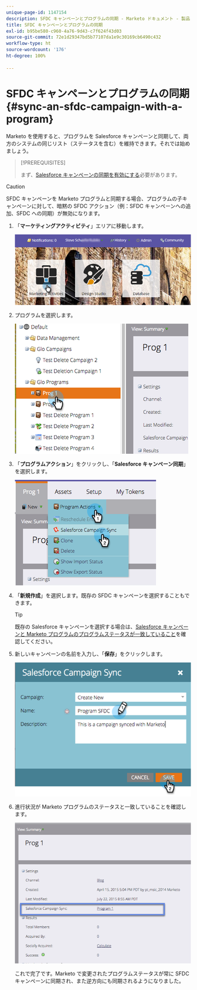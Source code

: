 ```yaml
---
unique-page-id: 1147154
description: SFDC キャンペーンとプログラムの同期 - Marketo ドキュメント - 製品ドキュメント
title: SFDC キャンペーンとプログラムの同期
exl-id: b95be580-c960-4a76-9d43-c7f624f43d03
source-git-commit: 72e1d29347bd5b77107da1e9c30169cb6490c432
workflow-type: ht
source-wordcount: '176'
ht-degree: 100%

---
```


# SFDC キャンペーンとプログラムの同期 {#sync-an-sfdc-campaign-with-a-program}

Marketo を使用すると、プログラムを Salesforce キャンペーンと同期して、両方のシステムの同じリスト（ステータスを含む）を維持できます。それでは始めましょう。

>[!PREREQUISITES]
>
>まず、[Salesforce キャンペーンの同期を有効にする](/help/marketo/product-docs/crm-sync/salesforce-sync/setup/optional-steps/enable-disable-campaign-sync.md)必要があります。

>[!CAUTION]
>
>SFDC キャンペーンを Marketo プログラムと同期する場合、プログラムの子キャンペーンに対して、暗黙の SFDC アクション（例：SFDC キャンペーンへの追加、SFDC への同期）が無効になります。

1. 「**マーケティングアクティビティ**」エリアに移動します。

   ![](assets/login-marketing-activities-1.png)

1. プログラムを選択します。

   ![](assets/image2015-7-22-8-3a47-3a28.png)

1. 「**プログラムアクション**」をクリックし、「**Salesforce キャンペーン同期**」を選択します。

   ![](assets/image2015-7-22-8-3a48-3a5.png)

1. 「**新規作成**」を選択します。既存の SFDC キャンペーンを選択することもできます。

   >[!TIP]
   >
   >既存の Salesforce キャンペーンを選択する場合は、[Salesforce キャンペーンと Marketo プログラムのプログラムステータスが一致していること](/help/marketo/product-docs/crm-sync/salesforce-sync/sfdc-sync-details/sfdc-errors/how-to-match-program-statuses-and-salesforce-campaign-statuses-prior-to-sync.md)を確認してください。

1. 新しいキャンペーンの名前を入力し、「**保存**」をクリックします。

   ![](assets/image2015-7-22-8-3a57-3a19.png)

1. 進行状況が Marketo プログラムのステータスと一致していることを確認します。

   ![](assets/image2015-7-22-8-3a59-3a33.png)

   これで完了です。Marketo で変更されたプログラムステータスが常に SFDC キャンペーンに同期され、また逆方向にも同期されるようになりました。
